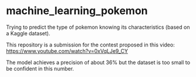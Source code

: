 # machine_learning_pokemon
Trying to predict the type of pokemon knowing its characteristics (based on a Kaggle dataset).

This repository is a submission for the contest proposed in this video: https://www.youtube.com/watch?v=0xVqLJe9_CY

The model achieves a precision of about 36% but the dataset is too small to be confident in this number.
